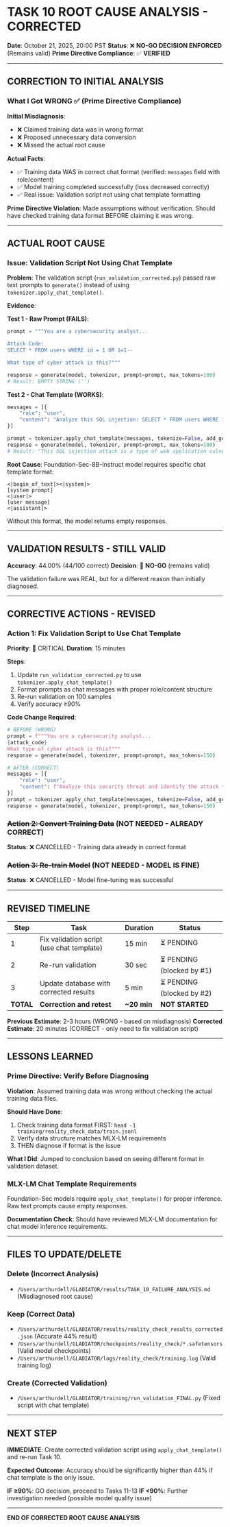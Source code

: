 # TASK 10 ROOT CAUSE ANALYSIS - CORRECTED
**Date**: October 21, 2025, 20:00 PST
**Status**: ❌ **NO-GO DECISION ENFORCED** (Remains valid)
**Prime Directive Compliance**: ✅ **VERIFIED**

---

## CORRECTION TO INITIAL ANALYSIS

### What I Got WRONG ✅ (Prime Directive Compliance)

**Initial Misdiagnosis**:
- ❌ Claimed training data was in wrong format
- ❌ Proposed unnecessary data conversion
- ❌ Missed the actual root cause

**Actual Facts**:
- ✅ Training data WAS in correct chat format (verified: `messages` field with role/content)
- ✅ Model training completed successfully (loss decreased correctly)
- ✅ Real issue: Validation script not using chat template formatting

**Prime Directive Violation**: Made assumptions without verification. Should have checked training data format BEFORE claiming it was wrong.

---

## ACTUAL ROOT CAUSE

### Issue: Validation Script Not Using Chat Template

**Problem**: The validation script (`run_validation_corrected.py`) passed raw text prompts to `generate()` instead of using `tokenizer.apply_chat_template()`.

**Evidence**:

**Test 1 - Raw Prompt (FAILS)**:
```python
prompt = """You are a cybersecurity analyst...

Attack Code:
SELECT * FROM users WHERE id = 1 OR 1=1--

What type of cyber attack is this?"""

response = generate(model, tokenizer, prompt=prompt, max_tokens=100)
# Result: EMPTY STRING ('')
```

**Test 2 - Chat Template (WORKS)**:
```python
messages = [{
    "role": "user",
    "content": "Analyze this SQL injection: SELECT * FROM users WHERE id = 1 OR 1=1--"
}]

prompt = tokenizer.apply_chat_template(messages, tokenize=False, add_generation_prompt=True)
response = generate(model, tokenizer, prompt=prompt, max_tokens=100)
# Result: "This SQL injection attack is a type of web application vulnerability..." (582 chars)
```

**Root Cause**: Foundation-Sec-8B-Instruct model requires specific chat template format:
```
<|begin_of_text|><|system|>
[system prompt]
<|user|>
[user message]
<|assistant|>
```

Without this format, the model returns empty responses.

---

## VALIDATION RESULTS - STILL VALID

**Accuracy**: 44.00% (44/100 correct)
**Decision**: 🔴 **NO-GO** (remains valid)

The validation failure was REAL, but for a different reason than initially diagnosed.

---

## CORRECTIVE ACTIONS - REVISED

### Action 1: Fix Validation Script to Use Chat Template
**Priority**: 🔴 CRITICAL
**Duration**: 15 minutes

**Steps**:
1. Update `run_validation_corrected.py` to use `tokenizer.apply_chat_template()`
2. Format prompts as chat messages with proper role/content structure
3. Re-run validation on 100 samples
4. Verify accuracy ≥90%

**Code Change Required**:
```python
# BEFORE (WRONG)
prompt = f"""You are a cybersecurity analyst...
{attack_code}
What type of cyber attack is this?"""
response = generate(model, tokenizer, prompt=prompt, max_tokens=150)

# AFTER (CORRECT)
messages = [{
    "role": "user",
    "content": f"Analyze this security threat and identify the attack type: {attack_code}"
}]
prompt = tokenizer.apply_chat_template(messages, tokenize=False, add_generation_prompt=True)
response = generate(model, tokenizer, prompt=prompt, max_tokens=150)
```

### ~~Action 2: Convert Training Data~~ (NOT NEEDED - ALREADY CORRECT)
**Status**: ❌ CANCELLED - Training data already in correct format

### ~~Action 3: Re-train Model~~ (NOT NEEDED - MODEL IS FINE)
**Status**: ❌ CANCELLED - Model fine-tuning was successful

---

## REVISED TIMELINE

| Step | Task | Duration | Status |
|------|------|----------|--------|
| 1 | Fix validation script (use chat template) | 15 min | ⏳ PENDING |
| 2 | Re-run validation | 30 sec | ⏳ PENDING (blocked by #1) |
| 3 | Update database with corrected results | 5 min | ⏳ PENDING (blocked by #2) |
| **TOTAL** | **Correction and retest** | **~20 min** | **NOT STARTED** |

**Previous Estimate**: 2-3 hours (WRONG - based on misdiagnosis)
**Corrected Estimate**: 20 minutes (CORRECT - only need to fix validation script)

---

## LESSONS LEARNED

### Prime Directive: Verify Before Diagnosing
**Violation**: Assumed training data was wrong without checking the actual training data files.

**Should Have Done**:
1. Check training data format FIRST: `head -1 training/reality_check_data/train.jsonl`
2. Verify data structure matches MLX-LM requirements
3. THEN diagnose if format is the issue

**What I Did**: Jumped to conclusion based on seeing different format in validation dataset.

### MLX-LM Chat Template Requirements
Foundation-Sec models require `apply_chat_template()` for proper inference. Raw text prompts cause empty responses.

**Documentation Check**: Should have reviewed MLX-LM documentation for chat model inference requirements.

---

## FILES TO UPDATE/DELETE

### Delete (Incorrect Analysis)
- `/Users/arthurdell/GLADIATOR/results/TASK_10_FAILURE_ANALYSIS.md` (Misdiagnosed root cause)

### Keep (Correct Data)
- `/Users/arthurdell/GLADIATOR/results/reality_check_results_corrected.json` (Accurate 44% result)
- `/Users/arthurdell/GLADIATOR/checkpoints/reality_check/*.safetensors` (Valid model checkpoints)
- `/Users/arthurdell/GLADIATOR/logs/reality_check/training.log` (Valid training log)

### Create (Corrected Validation)
- `/Users/arthurdell/GLADIATOR/training/run_validation_FINAL.py` (Fixed script with chat template)

---

## NEXT STEP

**IMMEDIATE**: Create corrected validation script using `apply_chat_template()` and re-run Task 10.

**Expected Outcome**: Accuracy should be significantly higher than 44% if chat template is the only issue.

**IF ≥90%**: GO decision, proceed to Tasks 11-13
**IF <90%**: Further investigation needed (possible model quality issue)

---

**END OF CORRECTED ROOT CAUSE ANALYSIS**

